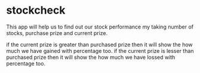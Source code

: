 # stockcheck
This app will help us to find out our stock performance my taking number of stocks, purchase prize and current prize.

if the current prize is greater than purchased prize then it will show the how much we have gained with percentage too.
if the current prize is lesser than purchased prize then it will show the how much we have lossed with percentage too.
